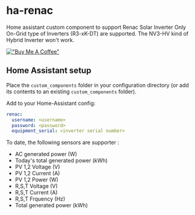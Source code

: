 # ha-renac
Home assistant custom component to support Renac Solar Inverter
Only On-Grid type of Inverters (R3-xK-DT) are supported. The NV3-HV kind of Hybrid Inverter won't work.

[!["Buy Me A Coffee"](https://www.buymeacoffee.com/assets/img/custom_images/orange_img.png)]([https://www.buymeacoffee.com/gastush](https://www.buymeacoffee.com/gastush))

## Home Assistant setup
Place the `custom_components` folder in your configuration directory (or add its contents to an existing `custom_components` folder).

Add to your Home-Assistant config:

```yaml
renac:
  username: <username>
  password: <password>
  equipment_serial: <inverter serial number>
```
To date, the following sensors are supporter :
- AC generated power (W)
- Today's total generated power (kWh)
- PV 1,2 Voltage (V)
- PV 1,2 Current (A)
- PV 1,2 Power (W)
- R,S,T Voltage (V)
- R,S,T Current (A)
- R,S,T Frquency (Hz)
- Total generated power (kWh)
